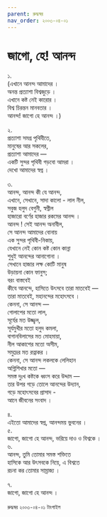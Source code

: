 ```yaml
---
parent: রুদ্ধস্বর
nav_order: ২০০৩-০৪-০১
---
```


# জাগো, হে! আনন্দ

১.  
(এখানে আনন্দ আমাদের ।  
 অনন্ত প্রত্যাশা বিশ্বজুড়ে ।  
 এখানে কষ্ট নেই কারোর ।  
 বিশ্ব চিরন্তন মানবতার ।  
 আনন্দ! জাগো হে আনন্দ ।)

২.  
প্রত্যাশা সমগ্র পৃথিবীতে,  
মানুষের আর সকলের,  
প্রত্যাশা আমাদের —  
একটি সুন্দর পৃথিবী গড়বো আমরা ।  
দেখো আমাদের স্বপ্ন ।

৩.  
আনন্দ, আনন্দ কী যে আনন্দ,  
এখানে, সেখানে, সাদা কালো - লাল নীল,  
সবুজ হলুদ বেগুনী, স্বপ্নীল  
হাজারো বর্ণের হাজার রকমের আনন্দ ।  
আনন্দ ! সেই আনন্দ অনাবীল,  
সে আনন্দ আমাদের বোনায়  
এক সুন্দর পৃথিবী-নিকায়,  
যেখানে নেই কোন কষ্ট কোন কান্না  
শুধুই আনন্দের আনাগোনা ।  
সেখানে হাজার লক্ষ কোটি মানুষ  
উড়ায়না কোন ফানুস;  
বরং বাস্তবেই  
কীযে আনন্দে, হাসিতে উৎসবে তারা মাতবেই —  
তারা মাতবেই, মহানন্দের মহোৎসবে ।  
কেননা, সে আনন্দ —  
গোলাপের মতো লাল,  
সূর্যের মত উজ্জ্বল,  
সূর্যমুখীর মতো হলুদ কমলা,  
বাগানবিলাসের মত মোহমায়া,  
নীল আকাশের মতো অসীম,  
সমুদ্রের মত রত্নাকর ।  
কেননা, সে আনন্দ লকলকে লেলিহান  
অগ্নিশিখার মতো —  
সমস্ত দুঃখ কষ্টকে ধ্বংস করে উদ্দাম —  
তার উপর গড়ে তোলে আনন্দের উদ্যান,  
গড়ে মহোৎসবের প্রাসাদ -  
আনে জীবনের সংবাদ ।

৪.  
এইতো আমাদের স্বপ্ন, আনন্দময় ভুবনের ।  
৫.  
জাগো, জাগো হে আনন্দ, ভরিয়ে দাও ও বিশ্বকে ।  
৬.  
আনন্দ, তুমি তোমার সমস্ত শক্তিতে  
হাসিকে আর উৎসবকে নিয়ে, এ বিশ্বতে  
রচনা কর তোমার সাম্রাজ্য ।

৭.  
জাগো, জাগো হে আনন্দ ।

`রুদ্ধস্বর` `২০০৩-০৪-০১` `টাংগাইল`
